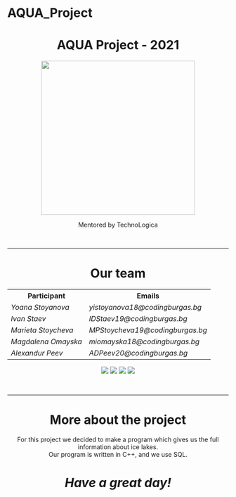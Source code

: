 # AQUA_Project
<h1 align = "center">AQUA Project - 2021</h1>
<p align="center"><img src = "https://cdn.discordapp.com/attachments/851834816672432151/858321605574131732/unknown.png" width="350"></p>
<p align = "center">Mentored by TechnoLogica</p>
<br>
<hr>
<h1 align = "center">Our team</h1>

<table align="center">
  <tr>
    <th>Participant</th>
    <th>Emails</th>
  </tr>
  <tr>
    <td><i>Yoana Stoyanova</i></td>
    <td><i>yistoyanova18@codingburgas.bg</i></td>
  </tr>
  <tr>
    <td><i>Ivan Staev</i></td>
    <td><i>IDStaev19@codingburgas.bg</i></td>
  </tr>
  <tr>
    <td><i>Marieta Stoycheva</i></td>
    <td><i>MPStoycheva19@codingburgas.bg</i></td>
  </tr>
  <tr>
    <td><i>Magdalena Omayska</i></td>
    <td><i>miomayska18@codingburgas.bg</i></td>
  </tr>
  <tr>
    <td><i>Alexandur Peev</i></td>
    <td><i>ADPeev20@codingburgas.bg</i></td>
  </tr>
</table>
<p align = "center">
   <img src = "https://img.shields.io/github/languages/count/yistoyanova18/AQUA_Project?style=for-the-badge">
   <img src = "https://img.shields.io/github/contributors/yistoyanova18/AQUA_Project?style=for-the-badge">
   <img src = "https://img.shields.io/github/last-commit/yistoyanova18/AQUA_Project?style=for-the-badge">
   <img src = "https://img.shields.io/github/languages/top/yistoyanova18/AQUA_Project?style=for-the-badge">
</p>
<br>
<hr>
<h1 align = "center"> More about the project </h1>
<p align = "center">
For this project we decided to make a program which gives us the full information about ice lakes.<br> Our program is written in C++, and we use SQL.  
</p> 
<h1 align = "center"><b><i>Have a great day!</i></b></h1>